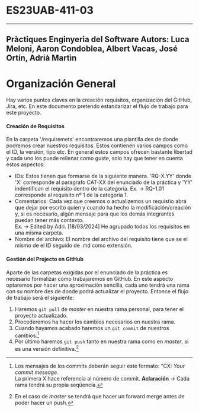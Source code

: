 # ES23UAB-411-03
---
Pràctiques Enginyeria del Software
Autors: Luca Meloni, Aaron Condoblea, Albert Vacas, José Ortín, Adrià Martìn
---
# Organización General
Hay varios puntos claves en la creación requisitos, organización del GitHub, Jira, etc. En este documento pretendo estandarizar el flujo de trabajo para este proyecto. 
#### Creación de Requisitos
En la carpeta '/requiremets' encontraremos una plantilla des de donde podremos crear nuestros requisitos. Estos contienen varios campos como el ID, la versión, tipo etc. En general estos campos ofrecen bastante libertad y cada uno los puede rellenar como guste, solo hay que tener en cuenta estos aspectos:
* IDs: Estos tienen que formarse de la siguiente manera. 'RQ-X.YY' donde 'X' corresponde al paragrafo CAT-XX del enunciado de la práctica y 'YY' indentifican el requisito dentro de la categoria. Ex. &rarr; RQ-1.01 corresponde al requisito nº 1 de la categoria 1.
* Comentarios: Cada vez que creemos o actualizemos un requistio abrá que dejar por escrito quien y cuando ha hecho la modificación/creación y, si es necesario, algún mensaje para que los demás integrantes puedan tener más contexto.  
Ex. &rarr;  Edited by Adri. [18/03/2024] He agrupado todos los requisitos en una misma carpeta.
* Nombre del archivo: El nombre del archivo del requisito tiene que se el mismo de el ID seguido de .md como extensión.
#### Gestión del Projecto en GitHub
Aparte de las carpetas exigidas por el enunciado de la práctica es necesario formalizar como trabajaremos en GitHub. En este aspecto optaremos por hacer una aproximación sencilla, cada uno tendrà una rama con su nombre des de donde podrá actualizar el proyecto. Entonce el flujo de trabajo será el siguiente:
1. Haremos ```git pull``` de *master* en nuestra rama personal, para tener el proyecto actualizado.
2. Procederemos ha hacer los cambios necesarios en nuestra rama.
3. Cuando hayamos acabado haremos un ```git commit``` de nuestros cambios.[^1]
4. Por último haremos ```git push``` tanto en nuestra rama como en *master*, si es una versión definitiva.[^2] 

[^1]: Los mensajes de los commits deberán seguir este formato: "CX: *Your commit message*.  
La primera X hace referencia al número de commit. **Aclaración** &rarr; Cada rama tendrá su propia seqüencia. 
[^2]: En el caso de *master* se tendrá que hacer un forward merge antes de poder hacer un push.